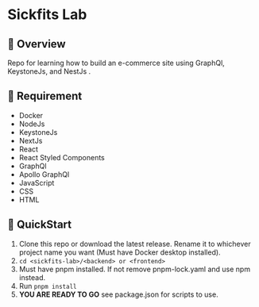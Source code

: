 # Sickfits Lab

## :balloon: Overview

Repo for learning how to build an e-commerce site using GraphQl, KeystoneJs, and NestJs .

## :anger: Requirement

- Docker
- NodeJs
- KeystoneJs
- NextJs
- React
- React Styled Components
- GraphQl
- Apollo GraphQl
- JavaScript
- CSS
- HTML

## :scroll: QuickStart

1. Clone this repo or download the latest release. Rename it to whichever project name you want (Must have Docker desktop installed).
2. `cd <sickfits-lab>/<backend> or <frontend>`
3. Must have pnpm installed. If not remove pnpm-lock.yaml and use npm instead.
4. Run `pnpm install`
5. **YOU ARE READY TO GO** see package.json for scripts to use.
